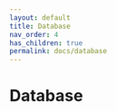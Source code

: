 ```yaml
---
layout: default
title: Database
nav_order: 4
has_children: true
permalink: docs/database
---
```






# Database





